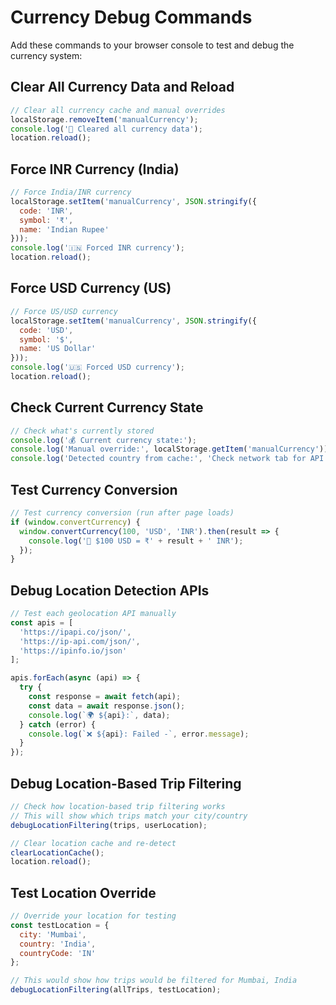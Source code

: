 # Currency Debug Commands

Add these commands to your browser console to test and debug the currency system:

## Clear All Currency Data and Reload
```javascript
// Clear all currency cache and manual overrides
localStorage.removeItem('manualCurrency');
console.log('🧹 Cleared all currency data');
location.reload();
```

## Force INR Currency (India)
```javascript
// Force India/INR currency
localStorage.setItem('manualCurrency', JSON.stringify({
  code: 'INR', 
  symbol: '₹', 
  name: 'Indian Rupee'
}));
console.log('🇮🇳 Forced INR currency');
location.reload();
```

## Force USD Currency (US)
```javascript
// Force US/USD currency
localStorage.setItem('manualCurrency', JSON.stringify({
  code: 'USD', 
  symbol: '$', 
  name: 'US Dollar'
}));
console.log('🇺🇸 Forced USD currency');
location.reload();
```

## Check Current Currency State
```javascript
// Check what's currently stored
console.log('💰 Current currency state:');
console.log('Manual override:', localStorage.getItem('manualCurrency'));
console.log('Detected country from cache:', 'Check network tab for API calls');
```

## Test Currency Conversion
```javascript
// Test currency conversion (run after page loads)
if (window.convertCurrency) {
  window.convertCurrency(100, 'USD', 'INR').then(result => {
    console.log('💱 $100 USD = ₹' + result + ' INR');
  });
}
```

## Debug Location Detection APIs
```javascript
// Test each geolocation API manually
const apis = [
  'https://ipapi.co/json/',
  'https://ip-api.com/json/', 
  'https://ipinfo.io/json'
];

apis.forEach(async (api) => {
  try {
    const response = await fetch(api);
    const data = await response.json();
    console.log(`🌍 ${api}:`, data);
  } catch (error) {
    console.log(`❌ ${api}: Failed -`, error.message);
  }
});
```

## Debug Location-Based Trip Filtering
```javascript
// Check how location-based trip filtering works
// This will show which trips match your city/country
debugLocationFiltering(trips, userLocation);

// Clear location cache and re-detect
clearLocationCache();
location.reload();
```

## Test Location Override
```javascript
// Override your location for testing
const testLocation = {
  city: 'Mumbai',
  country: 'India',
  countryCode: 'IN'
};

// This would show how trips would be filtered for Mumbai, India
debugLocationFiltering(allTrips, testLocation);
```
